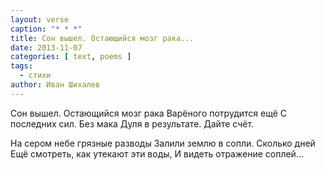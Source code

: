 ```yaml
---
layout: verse
caption: "* * *"
title: Сон вышел. Остающийся мозг рака...
date: 2013-11-07
categories: [ text, poems ]
tags:
  - стихи
author: Иван Шихалев
---
```

Сон вышел. Остающийся мозг рака
Варёного потрудится ещё
С последних сил. Без мака
Дуля в результате. Дайте счёт.

На сером небе грязные разводы
Залили землю в сопли. Сколько дней
Ещё смотреть, как утекают эти воды,
И видеть отражение соплей...
